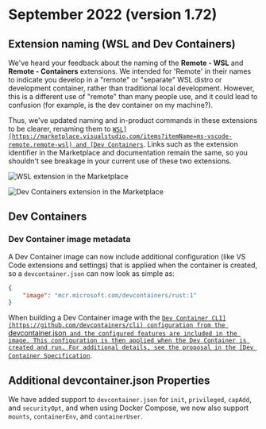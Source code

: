 # September 2022 (version 1.72)

## Extension naming (WSL and Dev Containers)

We've heard your feedback about the naming of the **Remote - WSL** and **Remote - Containers** extensions. We intended for 'Remote' in their names to indicate you develop in a "remote" or "separate" WSL distro or development container, rather than traditional local development. However, this is a different use of "remote" than many people use, and it could lead to confusion (for example, is the dev container on my machine?).

Thus, we've updated naming and in-product commands in these extensions to be clearer, renaming them to [`WSL](https://marketplace.visualstudio.com/items?itemName=ms-vscode-remote.remote-wsl) and [Dev Containers`](https://marketplace.visualstudio.com/items?itemName=ms-vscode-remote.remote-containers). Links such as the extension identifier in the Marketplace and documentation remain the same, so you shouldn't see breakage in your current use of these two extensions.

![`WSL extension in the Marketplace`](images/1_72/wsl-extension.png)

![`Dev Containers extension in the Marketplace`](images/1_72/dev-containers-extension.png)

## Dev Containers

### Dev Container image metadata

A Dev Container image can now include additional configuration (like VS Code extensions and settings) that is applied when the container is created, so a `devcontainer.json` can now look as simple as:

```json
{
    "image": "mcr.microsoft.com/devcontainers/rust:1"
}
```

When building a Dev Container image with the [`Dev Container CLI](https://github.com/devcontainers/cli) configuration from the `devcontainer.json` and the configured features are included in the image. This configuration is then applied when the Dev Container is created and run. For additional details, see the proposal in the [Dev Container Specification`](https://github.com/devcontainers/spec/blob/main/proposals/image-metadata.md).

## Additional devcontainer.json Properties

We have added support to `devcontainer.json` for `init`, `privileged`, `capAdd`, and `securityOpt`, and when using Docker Compose, we now also support `mounts`, `containerEnv`, and `containerUser`.
